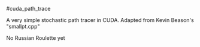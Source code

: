 #cuda_path_trace

A very simple stochastic path tracer in CUDA.
Adapted from Kevin Beason's "smallpt.cpp"

No Russian Roulette yet